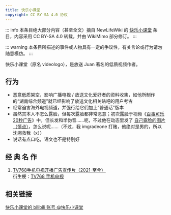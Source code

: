 ```yaml
---
title: 快乐小课堂
copyright: CC BY-SA 4.0 协议
---
```


::: info
本条目绝大部分内容（甚至全文）摘自 NewLifeWiki 的 [快乐小课堂](https://newlifewiki.miraheze.org/wiki/快乐小课堂) 条目，内容采用 CC BY-SA 4.0 转载，并由 WikiMimo 部分修订。
:::

::: warning
本条目所描述的事件或人物具有一定的争议性，有关言论或行为请勿随意模仿。
:::

快乐小课堂（原名 videologo），是放送 Juan 著名的低质视频作者。

## 行为

- 恶意低质架空，影响广播电视 / 放送文化爱好者的资料收集，如他所制作的“湖南综合频道”就已经影响了放送文化相关贴吧的用户考古
- 经常迫害海外电视频道，并强行给它们加上“普通话”版本
- 虽然其本人不怎么露脸，但每次露脸都非常恶意；初次露脸于视频《[百事可乐20秒广告](https://www.bilibili.com/video/BV1A3411B7wb)》中，但长发和半伪音……呃，不过他在动态里发了 [自己露脸的图片（慎点）](https://t.bilibili.com/626201060619523460)，怎么说呢……（不过，我 imgradeone 打赌，他绝对是男的，所以沈翊救我（x））
- 说话有点口吃，语文也不是特别好

## 经 典 名 作

1. [TV768手机电视开播广告宣传片（2021-至今）](https://www.bilibili.com/video/BV1hL4y1q7bM)  
  衍生梗：[TV768 手机电视](../meme/tv768-mobile-tv.md)

## 相关链接

[快乐小课堂的 bilibili 账号 @快乐小课堂](https://space.bilibili.com/701602241)

